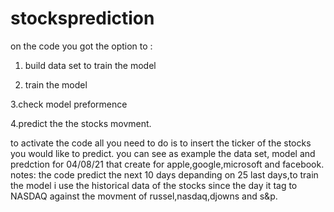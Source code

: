 # stocksprediction
on the code you got the option to :
1. build data set to train the model

2. train the model

3.check model preformence

4.predict the the stocks movment.

to activate the code all you need to do is to insert the ticker of the stocks you would like to predict.
you can see as example the data set, model and  predction for 04/08/21 that create for apple,google,microsoft and facebook.
notes:
the code predict the next 10 days depanding on 25 last days,to train the model i use the historical data of the stocks since the day it tag to NASDAQ against the movment of 
russel,nasdaq,djowns and s&p.
